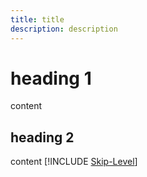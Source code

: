 ```yaml
---
title: title
description: description
---
```


# heading 1
content
## heading 2
content
[!INCLUDE [Skip-Level](./includes/skip-level.md)]
